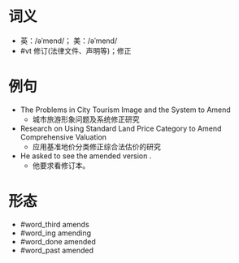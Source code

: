 # 词义
- 英：/əˈmend/； 美：/əˈmend/
- #vt 修订(法律文件、声明等)；修正
# 例句
- The Problems in City Tourism Image and the System to Amend
	- 城市旅游形象问题及系统修正研究
- Research on Using Standard Land Price Category to Amend Comprehensive Valuation
	- 应用基准地价分类修正综合法估价的研究
- He asked to see the amended version .
	- 他要求看修订本。
# 形态
- #word_third amends
- #word_ing amending
- #word_done amended
- #word_past amended
